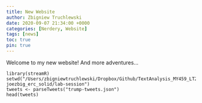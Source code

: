 ```yaml
---
title: New Website
author: Zbigniew Truchlewski
date: 2020-09-07 21:34:00 +0000
categories: [Nerdery, Website]
tags: [news]
toc: true
pin: true
---
```


Welcome to my new website! And more adventures...

```
library(streamR)
setwd("/Users/zbigniewtruchlewski/Dropbox/Github/TextAnalysis_MY459_LT2020/pset2-joezbig_erc_solid/lab-session")
tweets <- parseTweets("trump-tweets.json")
head(tweets)
```

